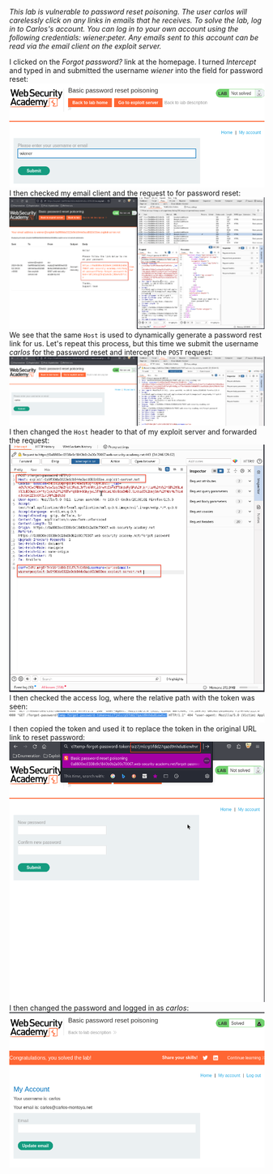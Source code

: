 *This lab is vulnerable to password reset poisoning. The user carlos will carelessly click on any links in emails that he receives. To solve the lab, log in to Carlos's account.
You can log in to your own account using the following credentials: wiener:peter. Any emails sent to this account can be read via the email client on the exploit server.*

I clicked on the *Forgot password?* link at the homepage. 
I turned *Intercept* and typed in and submitted the username *wiener* into the field for password reset:
![Screenshot 2024-06-06 at 10.20.06 AM](images/Screenshot%202024-06-06%20at%2010.20.06%20AM.png)
I then checked my email client and the request to for password reset:
![Screenshot 2024-06-06 at 10.22.02 AM](images/Screenshot%202024-06-06%20at%2010.22.02%20AM.png)
We see that the same `Host` is used to dynamically generate a password rest link for us. Let's repeat this process, but this time we submit the username *carlos* for the password reset and intercept the `POST` request:
![Screenshot 2024-06-06 at 10.24.06 AM](images/Screenshot%202024-06-06%20at%2010.24.06%20AM.png)
I then changed the `Host` header to that of my exploit server and forwarded the request:
![Screenshot 2024-06-06 at 10.38.02 AM](images/Screenshot%202024-06-06%20at%2010.38.02%20AM.png)
I then checked the access log, where the relative path with the token was seen:
![Screenshot 2024-06-06 at 10.43.48 AM](images/Screenshot%202024-06-06%20at%2010.43.48%20AM.png)
I then copied the token and used it to replace the token in the original URL link to reset password:
![Screenshot 2024-06-06 at 10.49.58 AM](images/Screenshot%202024-06-06%20at%2010.49.58%20AM.png)
I then changed the password and logged in as *carlos*:
![Screenshot 2024-06-06 at 10.51.22 AM](images/Screenshot%202024-06-06%20at%2010.51.22%20AM.png)
